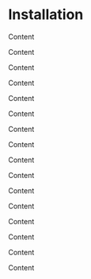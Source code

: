 # Installation

Content

Content

Content

Content

Content

Content

Content

Content

Content

Content

Content

Content

Content

Content

Content

Content
